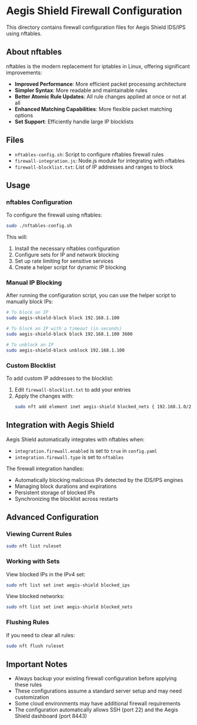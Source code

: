 # Aegis Shield Firewall Configuration

This directory contains firewall configuration files for Aegis Shield IDS/IPS using nftables.

## About nftables

nftables is the modern replacement for iptables in Linux, offering significant improvements:

- **Improved Performance**: More efficient packet processing architecture
- **Simpler Syntax**: More readable and maintainable rules
- **Better Atomic Rule Updates**: All rule changes applied at once or not at all
- **Enhanced Matching Capabilities**: More flexible packet matching options
- **Set Support**: Efficiently handle large IP blocklists

## Files

- `nftables-config.sh`: Script to configure nftables firewall rules
- `firewall-integration.js`: Node.js module for integrating with nftables
- `firewall-blocklist.txt`: List of IP addresses and ranges to block

## Usage

### nftables Configuration

To configure the firewall using nftables:

```bash
sudo ./nftables-config.sh
```

This will:
1. Install the necessary nftables configuration
2. Configure sets for IP and network blocking
3. Set up rate limiting for sensitive services
4. Create a helper script for dynamic IP blocking

### Manual IP Blocking

After running the configuration script, you can use the helper script to manually block IPs:

```bash
# To block an IP
sudo aegis-shield-block block 192.168.1.100

# To block an IP with a timeout (in seconds)
sudo aegis-shield-block block 192.168.1.100 3600

# To unblock an IP
sudo aegis-shield-block unblock 192.168.1.100
```

### Custom Blocklist

To add custom IP addresses to the blocklist:

1. Edit `firewall-blocklist.txt` to add your entries
2. Apply the changes with:
   ```bash
   sudo nft add element inet aegis-shield blocked_nets { 192.168.1.0/24 }
   ```

## Integration with Aegis Shield

Aegis Shield automatically integrates with nftables when:

- `integration.firewall.enabled` is set to `true` in `config.yaml`
- `integration.firewall.type` is set to `nftables`

The firewall integration handles:
- Automatically blocking malicious IPs detected by the IDS/IPS engines
- Managing block durations and expirations
- Persistent storage of blocked IPs
- Synchronizing the blocklist across restarts

## Advanced Configuration

### Viewing Current Rules

```bash
sudo nft list ruleset
```

### Working with Sets

View blocked IPs in the IPv4 set:
```bash
sudo nft list set inet aegis-shield blocked_ips
```

View blocked networks:
```bash
sudo nft list set inet aegis-shield blocked_nets
```

### Flushing Rules

If you need to clear all rules:
```bash
sudo nft flush ruleset
```

## Important Notes

- Always backup your existing firewall configuration before applying these rules
- These configurations assume a standard server setup and may need customization
- Some cloud environments may have additional firewall requirements
- The configuration automatically allows SSH (port 22) and the Aegis Shield dashboard (port 8443) 